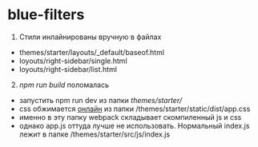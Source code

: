 # blue-filters

1. Стили инлайнированы вручную в файлах
- themes/starter/layouts/_default/baseof.html
- loyouts/right-sidebar/single.html
- loyouts/right-sidebar/list.html

2. *npm run build* поломалась
- запустить npm run dev из папки *themes/starter/*
- css обжимается [онлайн](https://www.minifier.org/) из папки /themes/starter/static/dist/app.css
- именно в эту папку webpack складывает скомпиленный js и css
- однако app.js оттуда лучше не использовать. Нормальный index.js лежит в папке /themes/starter/src/js/index.js

